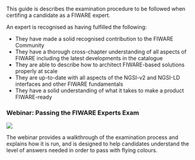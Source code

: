 This guide is describes the examination procedure to be followed when certifing a candidate as a FIWARE expert.

An expert is recognised as having fulfilled the following:

-   They have made a solid recognised contribution to the FIWARE Community
-   They have a thorough cross-chapter understanding of all aspects of FIWARE including the latest developments in the
    catalogue
-   They are able to describe how to architect FIWARE-based solutions properly at scale
-   They are up-to-date with all aspects of the NGSI-v2 and NGSI-LD interfaces and other FIWARE fundamentals
-   They have a solid understanding of what it takes to make a product FIWARE-ready


### Webinar: Passing the FIWARE Experts Exam


[![](https://fiware.github.io/academy/img/experts.png)](https://www.youtube.com/watch?v=6_JLn-69Z_8 "Experts")

The webinar provides a walkthrough of the examination process and explains how it is run, and is designed to help
candidates understand the level of answers needed in order to pass with flying colours.
